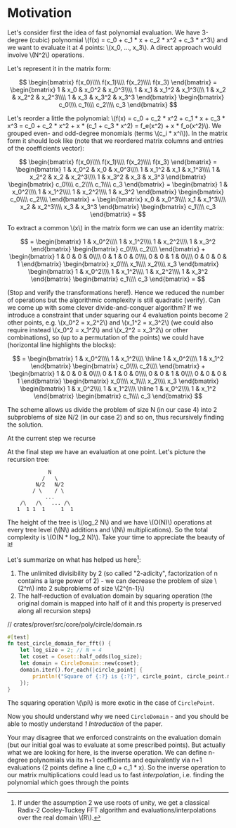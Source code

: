 # Motivation


Let's consider first the idea of fast polynomial evaluation. We have 3-degree (cubic) polynomial 
\\(f(x) = c_0 + c_1 * x + c_2 * x^2 + c_3 * x^3\\) and we want to evaluate it at 4 points: 
\\(x_0, ..., x_3\\). A direct approach would involve \\(N^2\\) operations. 

Let's represent it in the matrix form:

$$
\begin{bmatrix}
f(x_0)\\\\
f(x_1)\\\\
f(x_2)\\\\
f(x_3)
\end{bmatrix} =
\begin{bmatrix}
1 & x_0 & x_0^2 & x_0^3\\\\
1 & x_1 & x_1^2 & x_1^3\\\\
1 & x_2 & x_2^2 & x_2^3\\\\
1 & x_3 & x_3^2 & x_3^3
\end{bmatrix}
\begin{bmatrix}
c_0\\\\
c_1\\\\
c_2\\\\
c_3
\end{bmatrix}
$$

Let's reorder a little the polynomial: 
\\(f(x) = c_0 + c_2 * x^2 + c_1 * x + c_3 * x^3 =  c_0 + c_2 * x^2 + x * (c_1 + c_3 * x^2) = f_e(x^2) + x * f_o(x^2)\\). 
We grouped even- and odd-degree monomials (terms \\(c_i * x^i\\)). In the matrix form 
it should look like (note that we reordered matrix columns and entries of the coefficients vector):

$$
\begin{bmatrix}
f(x_0)\\\\
f(x_1)\\\\
f(x_2)\\\\
f(x_3)
\end{bmatrix} =
\begin{bmatrix}
1 & x_0^2 & x_0 & x_0^3\\\\
1 & x_1^2 & x_1 & x_1^3\\\\
1 & x_2^2 & x_2 & x_2^3\\\\
1 & x_3^2 & x_3 & x_3^3
\end{bmatrix}
\begin{bmatrix}
c_0\\\\
c_2\\\\
c_1\\\\
c_3
\end{bmatrix}
= \begin{bmatrix}
1 & x_0^2\\\\
1 & x_1^2\\\\
1 & x_2^2\\\\
1 & x_3^2
\end{bmatrix}
\begin{bmatrix}
c_0\\\\
c_2\\\\
\end{bmatrix}
+
\begin{bmatrix}
x_0 & x_0^3\\\\
x_1 & x_1^3\\\\
x_2 & x_2^3\\\\
x_3 & x_3^3
\end{bmatrix}
\begin{bmatrix}
c_1\\\\
c_3
\end{bmatrix} =
$$

To extract a common \\(x\\) in the matrix form we can use an identity matrix:

$$
= \begin{bmatrix}
1 & x_0^2\\\\
1 & x_1^2\\\\
1 & x_2^2\\\\
1 & x_3^2
\end{bmatrix}
\begin{bmatrix}
c_0\\\\
c_2\\\\
\end{bmatrix}
+
\begin{bmatrix}
1 & 0 & 0 & 0\\\\
0 & 1 & 0 & 0\\\\
0 & 0 & 1 & 0\\\\
0 & 0 & 0 & 1
\end{bmatrix}
\begin{bmatrix}
x_0\\\\
x_1\\\\
x_2\\\\
x_3
\end{bmatrix}
\begin{bmatrix}
1 & x_0^2\\\\
1 & x_1^2\\\\
1 & x_2^2\\\\
1 & x_3^2
\end{bmatrix}
\begin{bmatrix}
c_1\\\\
c_3
\end{bmatrix} =
$$

(Stop and verify the transformations here!). Hence we reduced the number of operations but the algorithmic complexity is still quadratic (verify). Can we come up with some clever divide-and-conquer algorithm? If we introduce a constraint that under squaring our 4 evaluation points become 2 other points, e.g. \\(x_0^2 = x_2^2\\) and \\(x_1^2 = x_3^2\\) (we could also require instead \\(x_0^2 = x_1^2\\) and \\(x_2^2 = x_3^2\\) or other combinations), so (up to a permutation of the points) we could have (horizontal line highlights the blocks):

$$
= \begin{bmatrix}
1 & x_0^2\\\\
1 & x_1^2\\\\
\hline
1 & x_0^2\\\\
1 & x_1^2
\end{bmatrix}
\begin{bmatrix}
c_0\\\\
c_2\\\\
\end{bmatrix}
+
\begin{bmatrix}
1 & 0 & 0 & 0\\\\
0 & 1 & 0 & 0\\\\
0 & 0 & 1 & 0\\\\
0 & 0 & 0 & 1
\end{bmatrix}
\begin{bmatrix}
x_0\\\\
x_1\\\\
x_2\\\\
x_3
\end{bmatrix}
\begin{bmatrix}
1 & x_0^2\\\\
1 & x_1^2\\\\
\hline
1 & x_0^2\\\\
1 & x_1^2
\end{bmatrix}
\begin{bmatrix}
c_1\\\\
c_3
\end{bmatrix}
$$

The scheme allows us divide the problem of size N (in our case 4) into 2 subproblems of size N/2 (in our case 2) and so on, thus recursively finding the solution. 

At the current step we recurse 

At the final step we have an evaluation at one point. Let's picture the recursion tree:

```
             N
           /   \
         N/2   N/2
        / \    / \ 
            ...
    /\   /\   ... /\
   1  1 1  1     1  1
```

The height of the tree is \\(log_2 N\\) and we have \\(O(N)\\) operations at every tree level (\\(N\\) additions and \\(N\\) multiplications). So the total complexity is \\(O(N * log_2 N)\\). Take your time to appreciate the beauty of it!

Let's summarize on what has helped us here[^assumptions]:
1) The unlimited divisibility by 2 (so called "2-adicity", factorization of n contains a large power of 2) - we can decrease the problem of size \\(2^n\\) into 2 subproblems of size \\(2^{n-1}\\)
2) The half-reduction of evaluation domain by squaring operation (the original domain is mapped into half of it and this property is preserved along all recursion steps)

// crates/prover/src/core/poly/circle/domain.rs
```rust
#[test]
fn test_circle_domain_for_fft() {
    let log_size = 2; // N = 4
    let coset = Coset::half_odds(log_size);
    let domain = CircleDomain::new(coset);
    domain.iter().for_each(|circle_point| {
        println!("Square of {:?} is {:?}", circle_point, circle_point.mul(2))
    });
}
```

The squaring operation \\(\pi\\) is more exotic in the case of `CirclePoint`.

Now you should understand why we need `CircleDomain` - and you should be able to mostly understand *1 Introduction* of the paper.

Your may disagree that we enforced constraints on the evaluation domain (but our initial goal was to evaluate at some prescribed points). But actually what we are looking for here, is the inverse operation. We can define n-degree polynomials via its n+1 coefficients and equivalently via n+1 evaluations (2 points define a line c_0 + c_1 * x). So the inverse operation to our matrix multiplications could lead us to fast *interpolation*, i.e. finding the polynomial which goes through the points 

[^assumptions]: If under the assumption 2 we use roots of unity, we get a classical Radix-2 Cooley-Tuckey FFT algorithm and evaluations/interpolations over the real domain \\(R\\).